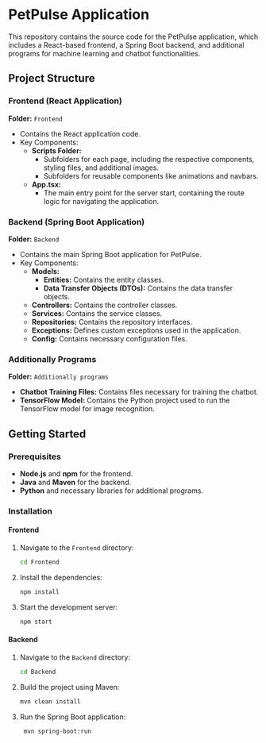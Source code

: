 # PetPulse Application

This repository contains the source code for the PetPulse application, which includes a React-based frontend, a Spring Boot backend, and additional programs for machine learning and chatbot functionalities.

## Project Structure

### Frontend (React Application)
**Folder:** `Frontend`

- Contains the React application code.
- Key Components:
  - **Scripts Folder:**
    - Subfolders for each page, including the respective components, styling files, and additional images.
    - Subfolders for reusable components like animations and navbars.
  - **App.tsx:**
    - The main entry point for the server start, containing the route logic for navigating the application.

### Backend (Spring Boot Application)
**Folder:** `Backend`

- Contains the main Spring Boot application for PetPulse.
- Key Components:
  - **Models:**
    - **Entities:** Contains the entity classes.
    - **Data Transfer Objects (DTOs):** Contains the data transfer objects.
  - **Controllers:** Contains the controller classes.
  - **Services:** Contains the service classes.
  - **Repositories:** Contains the repository interfaces.
  - **Exceptions:** Defines custom exceptions used in the application.
  - **Config:** Contains necessary configuration files.

### Additionally Programs
**Folder:** `Additionally programs`

- **Chatbot Training Files:** Contains files necessary for training the chatbot.
- **TensorFlow Model:** Contains the Python project used to run the TensorFlow model for image recognition.

## Getting Started

### Prerequisites

- **Node.js** and **npm** for the frontend.
- **Java** and **Maven** for the backend.
- **Python** and necessary libraries for additional programs.

### Installation

#### Frontend
1. Navigate to the `Frontend` directory:
   ```bash
   cd Frontend

2. Install the dependencies:
   ```bash
   npm install

3. Start the development server:
   ```bash
   npm start

#### Backend
1. Navigate to the `Backend` directory:
   ```bash
   cd Backend

2. Build the project using Maven:
   ```bash
   mvn clean install

3. Run the Spring Boot application:
   ```bash
    mvn spring-boot:run

